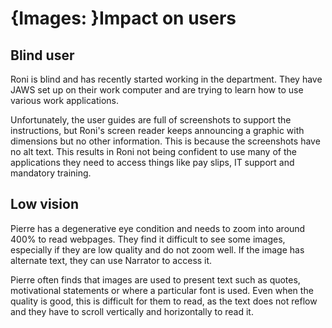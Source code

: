# {Images: }Impact on users

## Blind user

Roni is blind and has recently started working in the department. They have JAWS set up on their work computer and are trying to learn how to use various work applications. 

Unfortunately, the user guides are full of screenshots to support the instructions, but Roni's screen reader keeps announcing a graphic with dimensions but no other information. This is because the screenshots have no alt text. This results in Roni not being confident to use many of the applications they need to access things like pay slips, IT support and mandatory training.

## Low vision

Pierre has a degenerative eye condition and needs to zoom into around 400% to read webpages. They find it difficult to see some images, especially if they are low quality and do not zoom well. If the image has alternate text, they can use Narrator to access it.

Pierre often finds that images are used to present text such as quotes, motivational statements or where a particular font is used. Even when the quality is good, this is difficult for them to read, as the text does not reflow and they have to scroll vertically and horizontally to read it. 